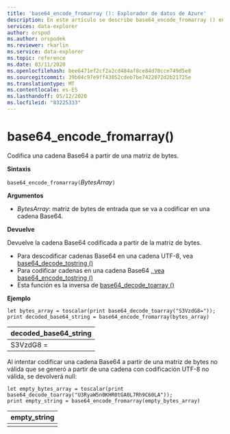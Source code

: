 ```yaml
---
title: 'base64_encode_fromarray (): Explorador de datos de Azure'
description: En este artículo se describe base64_encode_fromarray () en Azure Explorador de datos.
services: data-explorer
author: orspod
ms.author: orspodek
ms.reviewer: rkarlin
ms.service: data-explorer
ms.topic: reference
ms.date: 03/11/2020
ms.openlocfilehash: bee6471ef2cf2a2cd484af8ce84d70cce749d5e0
ms.sourcegitcommit: 39b04c97e9ff43052cdeb7be7422072d2b21725e
ms.translationtype: MT
ms.contentlocale: es-ES
ms.lasthandoff: 05/12/2020
ms.locfileid: "83225333"
---
```

# <a name="base64_encode_fromarray"></a>base64_encode_fromarray()

Codifica una cadena Base64 a partir de una matriz de bytes.

**Sintaxis**

`base64_encode_fromarray(`*BytesArray*`)`

**Argumentos**

* *BytesArray*: matriz de bytes de entrada que se va a codificar en una cadena Base64.

**Devuelve**

Devuelve la cadena Base64 codificada a partir de la matriz de bytes.

* Para descodificar cadenas Base64 en una cadena UTF-8, vea [base64_decode_tostring ()](base64_decode_tostringfunction.md)
* Para codificar cadenas en una cadena Base64 [, vea base64_encode_tostring ()](base64_encode_tostringfunction.md)
* Esta función es la inversa de [base64_decode_toarray ()](base64_decode_toarrayfunction.md)

**Ejemplo**

<!-- csl: https://help.kusto.windows.net/Samples -->
```kusto
let bytes_array = toscalar(print base64_decode_toarray("S3VzdG8="));
print decoded_base64_string = base64_encode_fromarray(bytes_array)
```

|decoded_base64_string|
|---|
|S3VzdG8 =|


Al intentar codificar una cadena Base64 a partir de una matriz de bytes no válida que se generó a partir de una cadena con codificación UTF-8 no válida, se devolverá null:

<!-- csl: https://help.kusto.windows.net/Samples -->
```kusto
let empty_bytes_array = toscalar(print base64_decode_toarray("U3RyaW5n0KHR0tGA0L7Rh9C60LA"));
print empty_string = base64_encode_fromarray(empty_bytes_array)
```

|empty_string|
|---|
||
